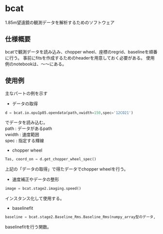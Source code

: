 # bcat
1.85m望遠鏡の観測データを解析するためのソフトウェア

## 仕様概要
bcatで観測データを読み込み、chopper wheel、座標のregrid、baselineを順番に行う。
事前にfitsを作成するためのheaderを用意しておく必要がある。
使用例のnotebookは、〜〜にある。

## 使用例
主なパートの例を示す

- データの取得
```python
d = bcat.io.opu1p85.opendata(path,vwidth=150,spec='12CO21')
```


でデータを読み込む。  
path : データがあるpath  
vwidth : 速度範囲  
spec : 指定する輝線  

- chopper wheel
```python
Tas, coord_on = d.get_chopper_wheel_spec()
```
上記の「データの取得」で得たデータでchopper wheelを行う。


- 速度補正やデータの整形
```python
image = bcat.stage2.imaging.speed()
```
インスタンス化して使用する。


- baselinefit
```python
baseline = bcat.stage2.Baseline_Rms.Baseline_Rms(numpy_array型のデータ, 速度)
```
baselinefitを行う関数。


